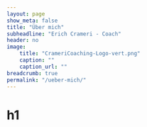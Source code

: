 ```yaml
---
layout: page
show_meta: false
title: "Über mich"
subheadline: "Erich Crameri - Coach"
header: no
image:
    title: "CrameriCoaching-Logo-vert.png"
    caption: ""
    caption_url: ""
breadcrumb: true
permalink: "/ueber-mich/"
---
```

# h1
